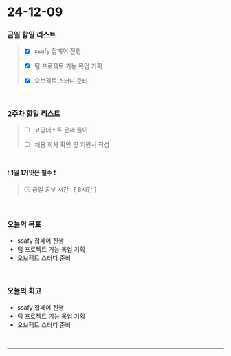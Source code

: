 # 24-12-09

### 금일 할일 리스트

> - [x] ssafy 잡페어 진행
>
> - [x] 팀 프로젝트 기능 목업 기획
>
> - [x] 오브젝트 스터디 준비

<br/>

### 2주차 할일 리스트

> - [ ] 코딩테스트 문제 풀이
>
> - [ ] 채용 회사 확인 및 지원서 작성

<br/>

❗ **1일 1커밋은 필수** ❗

> 🕒 금일 공부 시간 : [ 8시간 ]

<br/>

### 오늘의 목표
- ssafy 잡페어 진행
- 팀 프로젝트 기능 목업 기획
- 오브젝트 스터디 준비

<br>

### 오늘의 회고
- ssafy 잡페어 진행
- 팀 프로젝트 기능 목업 기획
- 오브젝트 스터디 준비

<br/>

---
